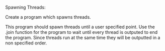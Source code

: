 Spawning Threads:

Create a program which spawns threads.

This program should spawn threads until a user specified point. Use the .join function for the program to wait until
every thread is outputed to end the program. Since threads run at the same time they will be outputted in a non
specified order. 